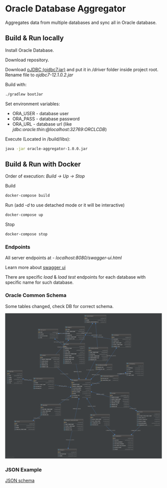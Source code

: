 # Oracle Database Aggregator

Aggregates data from multiple databases and sync all in Oracle database.

## Build & Run locally

Install Oracle Database.

Download repository.

Download [oJDBC (ojdbc7.jar)](https://www.oracle.com/technetwork/database/features/jdbc/jdbc-drivers-12c-download-1958347.html) and put it in */driver* folder inside project root.
Rename file to *ojdbc7-12.1.0.2.jar*

Build with:
```bash
./gradlew bootJar
```

Set environment variables:
* ORA_USER - database user
* ORA_PASS - database password
* ORA_URL - database url (like *jdbc:oracle:thin:@localhost:32769:ORCLCDB*)

Execute (Located in /build/libs):
```bash
java -jar oracle-aggregator-1.0.0.jar
```

## Build & Run with Docker

Order of execution: *Build -> Up -> Stop*

Build
```bash
docker-compose build
```

Run (add *-d* to use detached mode or it will be interactive)
```bash
docker-compose up
```

Stop
```bash
docker-compose stop
```

### Endpoints

All server endpoints at - *localhost:8080/swagger-ui.html*

Learn more about [swagger ui](https://swagger.io/tools/swagger-ui/)

There are specific *load* & *load test* endpoints for each database with specific name for such database.

### Oracle Common Schema
Some tables changed, check DB for correct schema.

![](doc/schema_common.png)

### JSON Example

[JSON schema](https://pastebin.com/80RDdizc)